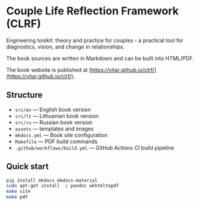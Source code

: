 # Couple Life Reflection Framework (CLRF)

Engineering toolkit: theory and practice for couples - a practical tool for diagnostics, vision, and change in relationships.

The book sources are written in Markdown and can be built into HTML/PDF.

The book website is published at [https://vitar.github.io/clrf/](https://vitar.github.io/clrf/).

## Structure
- `src/en` — English book version
- `src/lt` — Lithuanian book version
- `src/ru` — Russian book version
- `assets` — templates and images
- `mkdocs.yml` — Book site configuration
- `Makefile` — PDF build commands
- `.github/workflows/build.yml` — GitHub Actions CI build pipeline

## Quick start
```bash
pip install mkdocs mkdocs-material
sudo apt-get install -y pandoc wkhtmltopdf
make site
make pdf
```
